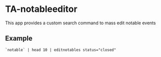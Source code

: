 # TA-notableeditor
This app provides a custom search command to mass edit notable events

## Example
```
`notable` | head 10 | editnotables status="closed"
```
